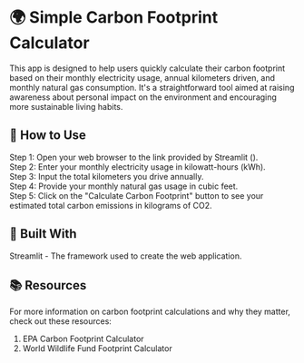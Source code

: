 # 🌍 Simple Carbon Footprint Calculator<br/>

This app is designed to help users quickly calculate their carbon footprint based on their monthly electricity usage, annual kilometers driven, and monthly natural gas consumption. It's a straightforward tool aimed at raising awareness about personal impact on the environment and encouraging more sustainable living habits.

## 📝 How to Use
Step 1: Open your web browser to the link provided by Streamlit ().<br/>
Step 2: Enter your monthly electricity usage in kilowatt-hours (kWh).<br/>
Step 3: Input the total kilometers you drive annually.<br/>
Step 4: Provide your monthly natural gas usage in cubic feet.<br/>
Step 5: Click on the "Calculate Carbon Footprint" button to see your estimated total carbon emissions in kilograms of CO2. <br/>

## 🔧 Built With<br/>
Streamlit - The framework used to create the web application.<br/>

## 📚 Resources<br/>
For more information on carbon footprint calculations and why they matter, check out these resources:<br/>
1. EPA Carbon Footprint Calculator<br/>
2. World Wildlife Fund Footprint Calculator<br/>

